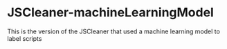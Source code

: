 # JSCleaner-machineLearningModel
This is the version of the JSCleaner that used a machine learning model to label scripts
